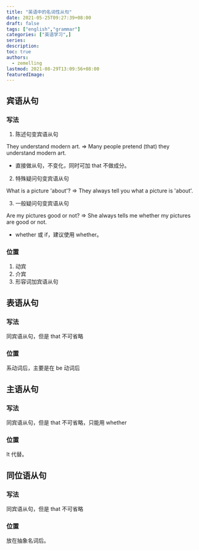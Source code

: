 ```yaml
---
title: "英语中的名词性从句"
date: 2021-05-25T09:27:39+08:00
draft: false
tags: ["english","grammar"]
categories: ["英语学习",]
series:
description:
toc: true
authors:
  - zemelling
lastmod: 2021-08-29T13:09:56+08:00
featuredImage:
---
```


## 宾语从句

### 写法

1. 陈述句变宾语从句

They understand modern art. => Many people pretend (that) they understand modern art.

* 直接做从句，不变化，同时可加 that 不做成分。

2. 特殊疑问句变宾语从句

What is a picture 'about'? => They always tell you what a picture is 'about'.

3. 一般疑问句变宾语从句

Are my pictures good or not? => She always tells me whether my pictures are good or not.

* whether 或 if，建议使用 whether。

### 位置 

1. 动宾
2. 介宾
3. 形容词加宾语从句

## 表语从句

### 写法

同宾语从句，但是 that 不可省略

### 位置

系动词后，主要是在 be 动词后

## 主语从句

### 写法

同宾语从句，但是 that 不可省略，只能用 whether

### 位置

It 代替。

## 同位语从句

### 写法

同宾语从句，但是 that 不可省略

### 位置

放在抽象名词后。